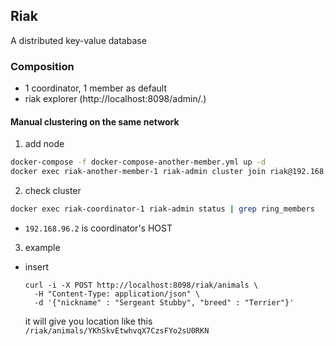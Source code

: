 ## Riak

A distributed key-value database

### Composition
- 1 coordinator, 1 member as default
- riak explorer (http://localhost:8098/admin/.)

#### Manual clustering on the same network
1. add node

  ```sh
  docker-compose -f docker-compose-another-member.yml up -d
  docker exec riak-another-member-1 riak-admin cluster join riak@192.168.96.2
  ```

2. check cluster

  ```sh
  docker exec riak-coordinator-1 riak-admin status | grep ring_members
  ```

* `192.168.96.2` is coordinator's HOST

3. example

- insert
  ```
  curl -i -X POST http://localhost:8098/riak/animals \
    -H "Content-Type: application/json" \
    -d '{"nickname" : "Sergeant Stubby", "breed" : "Terrier"}'
  ```

  it will give you location like this `/riak/animals/YKhSkvEtwhvqX7CzsFYo2sU0RKN`
